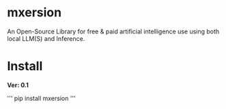 # mxersion

An Open-Source Library for free & paid artificial intelligence use using both local LLM(S) and Inference.

# Install
**Ver: 0.1**

''' pip install mxersion '''
